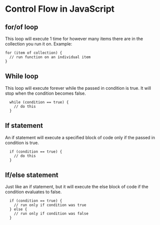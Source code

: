 # Control Flow in JavaScript

## for/of loop
This loop will execute 1 time for however many items there are in the collection you run it on. Example:

```
for (item of collection) {
  // run function on an individual item
}
```

## While loop
This loop will execute forever while the passed in condition is true. It will stop when the condition becomes false.

```
  while (condition == true) {
    // do this
  }
```

## If statement
An if statement will execute a specified block of code only if the passed in condition is true.

```
  if (condition == true) {
    // do this
  }
```

## If/else statement
Just like an if statement, but it will execute the else block of code if the condition evaluates to false.

```
  if (condition == true) {
    // run only if condition was true
  } else {
    // run only if condition was false
  }
```